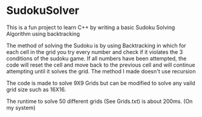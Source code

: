 # SudokuSolver
This is a fun project to learn  C++ by writing a basic Sudoku Solving Algorithm using backtracking

The method of solving the Sudoku is by using Backtracking in which for each cell in the grid you try every number and check if it violates the 3 conditions of
the sudoku game. If all numbers have been attempted, the code will reset the cell and move back to the previous cell and will continue attempting until it solves
the grid. The method I made doesn't use recursion

The code is made to solve 9X9 Grids but can be modified to solve any vaild grid size such as 16X16.

The runtime to solve 50 different grids (See Grids.txt) is about 200ms. (On my system)
